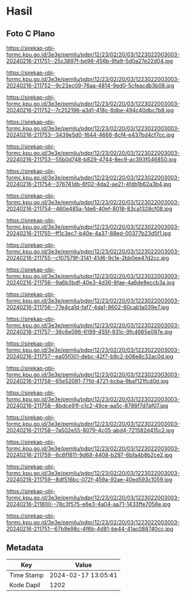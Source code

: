 # Hasil

## Foto C Plano

https://sirekap-obj-formc.kpu.go.id/3e3e/pemilu/pdpr/12/23/02/20/03/1223022003003-20240216-211751--25c3897f-be98-456b-9fa9-5d0a27e22d04.jpg

https://sirekap-obj-formc.kpu.go.id/3e3e/pemilu/pdpr/12/23/02/20/03/1223022003003-20240216-211752--9c23ec09-76aa-4814-9ed0-5cfeacdb3b08.jpg

https://sirekap-obj-formc.kpu.go.id/3e3e/pemilu/pdpr/12/23/02/20/03/1223022003003-20240216-211752--7c252196-a3d1-418c-8dbe-494c40dbc7b8.jpg

https://sirekap-obj-formc.kpu.go.id/3e3e/pemilu/pdpr/12/23/02/20/03/1223022003003-20240216-211753--3439e5d0-1644-4666-8cf4-e437bd4cf7cc.jpg

https://sirekap-obj-formc.kpu.go.id/3e3e/pemilu/pdpr/12/23/02/20/03/1223022003003-20240216-211753--55b0d748-b829-4744-8ec9-ac393f046850.jpg

https://sirekap-obj-formc.kpu.go.id/3e3e/pemilu/pdpr/12/23/02/20/03/1223022003003-20240216-211754--376741db-6f02-4da2-ae21-4fdb1b62a3b4.jpg

https://sirekap-obj-formc.kpu.go.id/3e3e/pemilu/pdpr/12/23/02/20/03/1223022003003-20240216-211754--460e485a-1de6-40ef-8018-83ca1328cf08.jpg

https://sirekap-obj-formc.kpu.go.id/3e3e/pemilu/pdpr/12/23/02/20/03/1223022003003-20240216-211755--ff1c3ec7-b40e-4a37-88ed-00377b23d5f1.jpg

https://sirekap-obj-formc.kpu.go.id/3e3e/pemilu/pdpr/12/23/02/20/03/1223022003003-20240216-211755--c107579f-3141-41d6-9c1e-2bb0ee47d2cc.jpg

https://sirekap-obj-formc.kpu.go.id/3e3e/pemilu/pdpr/12/23/02/20/03/1223022003003-20240216-211756--9a6b3bdf-40e3-4d36-8fae-4a6de8eccb3a.jpg

https://sirekap-obj-formc.kpu.go.id/3e3e/pemilu/pdpr/12/23/02/20/03/1223022003003-20240216-211756--77e4ca1d-faf7-4da1-8602-60cab1a039e7.jpg

https://sirekap-obj-formc.kpu.go.id/3e3e/pemilu/pdpr/12/23/02/20/03/1223022003003-20240216-211757--36c6e096-6199-455f-931c-9fc4665e097e.jpg

https://sirekap-obj-formc.kpu.go.id/3e3e/pemilu/pdpr/12/23/02/20/03/1223022003003-20240216-211757--ea05f001-debc-42f7-b9c2-b08e8c32ac0d.jpg

https://sirekap-obj-formc.kpu.go.id/3e3e/pemilu/pdpr/12/23/02/20/03/1223022003003-20240216-211758--65e52081-77fd-4721-bcba-9baf121fcd0d.jpg

https://sirekap-obj-formc.kpu.go.id/3e3e/pemilu/pdpr/12/23/02/20/03/1223022003003-20240216-211758--8bdce91f-c1c2-49ce-aa5c-8786f7d7af07.jpg

https://sirekap-obj-formc.kpu.go.id/3e3e/pemilu/pdpr/12/23/02/20/03/1223022003003-20240216-211758--7a502e55-8079-4c05-abd4-721582d415c2.jpg

https://sirekap-obj-formc.kpu.go.id/3e3e/pemilu/pdpr/12/23/02/20/03/1223022003003-20240216-211759--6c6f1811-9d68-4408-b297-6bfa4b8b2ce2.jpg

https://sirekap-obj-formc.kpu.go.id/3e3e/pemilu/pdpr/12/23/02/20/03/1223022003003-20240216-211759--8df516bc-072f-459a-92ae-40ed593c1059.jpg

https://sirekap-obj-formc.kpu.go.id/3e3e/pemilu/pdpr/12/23/02/20/03/1223022003003-20240216-211800--78c3f575-e6e3-4a04-aa71-1433ffe7058e.jpg

https://sirekap-obj-formc.kpu.go.id/3e3e/pemilu/pdpr/12/23/02/20/03/1223022003003-20240216-211751--67b9e98c-4f6b-4d81-be44-41ac088740cc.jpg


## Metadata

| Key        | Value               |
| ---------- | ------------------- |
| Time Stamp | 2024-02-17 13:05:41 |
| Kode Dapil | 1202                |




